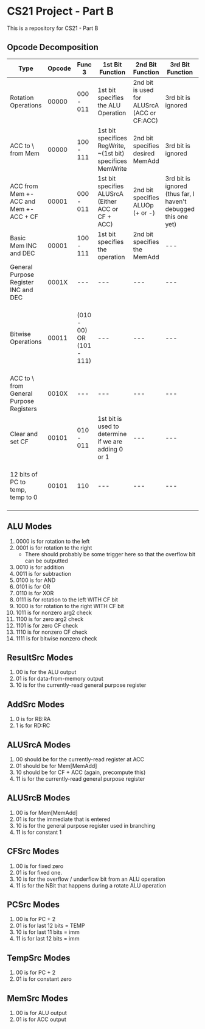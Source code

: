 # CS21 Project - Part B
This is a repository for CS21 - Part B

## Opcode Decomposition

| Type | Opcode | Func 3 | 1st Bit Function | 2nd Bit Function | 3rd Bit Function | Exception Details |
| --- | --- | --- | --- | --- | --- |  --- |
| Rotation Operations | 00000 | 000 - 011 | 1st bit specifies the ALU Operation | 2nd bit is used for ALUSrcA (ACC or CF:ACC) | 3rd bit is ignored | --- | 
| ACC to \ from Mem | 00000 | 100 - 111 | 1st bit specifices RegWrite, ~(1st bit) specifices MemWrite | 2nd bit specifies desired MemAdd | 3rd bit is ignored | --- |
| ACC from Mem +- ACC and Mem +- ACC + CF   | 00001 | 000 - 011 | 1st bit specifies ALUSrcA (Either ACC or CF + ACC) | 2nd bit specifies ALUOp (+ or -) | 3rd bit is ignored (thus far, I haven't debugged this one yet) | --- |
| Basic Mem INC and DEC | 00001 | 100 - 111 | 1st bit specifies the operation | 2nd bit specifies the MemAdd | --- | --- |
| General Purpose Register INC and DEC | 0001X | --- |  --- | --- | --- | Refer to CS21 docs for function |
| Bitwise Operations | 00011 | (010 - 00) OR (101 - 111) | --- | --- | --- | The value of the last three bits are used directly to determine operation and destination |
| ACC to \ from General Purpose Registers | 0010X | --- | --- | --- | --- | Refer to CS21 docs for function | 
| Clear and set CF | 00101 | 010 - 011 | 1st bit is used to determine if we are adding 0 or 1 | --- | --- | --- |
| 12 bits of PC to temp, temp to 0 | 00101 | 110 | --- | --- | --- | Only one func3, so we can hardcode what happens |

## ALU Modes

1. 0000 is for rotation to the left
2. 0001 is for rotation to the right
   * There should probably be some trigger here so that the overflow bit can be outputted
3. 0010 is for addition
4. 0011 is for subtraction
5. 0100 is for AND
6. 0101 is for OR
7. 0110 is for XOR
8. 0111 is for rotation to the left WITH CF bit
9. 1000 is for rotation to the right WITH CF bit
10. 1011 is for nonzero arg2 check
11. 1100 is for zero arg2 check
12. 1101 is for zero CF check
13. 1110 is for nonzero CF check
14. 1111 is for bitwise nonzero check

## ResultSrc Modes

1. 00 is for the ALU output
2. 01 is for data-from-memory output
3. 10 is for the currently-read general purpose register

## AddSrc Modes

1. 0 is for RB:RA
2. 1 is for RD:RC

## ALUSrcA Modes

1. 00 should be for the currently-read register at ACC
2. 01 should be for Mem[MemAdd]
3. 10 should be for CF + ACC (again, precompute this)
4. 11 is for the currently-read general purpose register

## ALUSrcB Modes

1. 00 is for Mem[MemAdd]
2. 01 is for the immediate that is entered
3. 10 is for the general purpose register used in branching
4. 11 is for constant 1

## CFSrc Modes

1. 00 is for fixed zero
2. 01 is for fixed one.
3. 10 is for the overflow / underflow bit from an ALU operation
4. 11 is for the NBit that happens during a rotate ALU operation

## PCSrc Modes
1. 00 is for PC + 2
2. 01 is for last 12 bits = TEMP
3. 10 is for last 11 bits = imm
4. 11 is for last 12 bits = imm

## TempSrc Modes
1. 00 is for PC + 2
2. 01 is for constant zero

## MemSrc Modes
1. 00 is for ALU output
2. 01 is for ACC output
